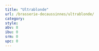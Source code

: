 ```yaml
---
title: "Ultrablonde"
url: /brasserie-decaussinnes/ultrablonde/
category: 
style: 
abv: 8
ibu: 0
srm: 0
upc: 0
---
```


